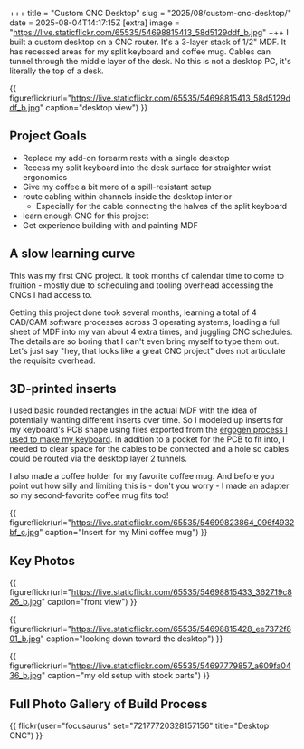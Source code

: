 +++
title = "Custom CNC Desktop"
slug = "2025/08/custom-cnc-desktop/"
date = 2025-08-04T14:17:15Z
[extra]
image = "https://live.staticflickr.com/65535/54698815413_58d5129ddf_b.jpg"
+++
I built a custom desktop on a CNC router. It's a 3-layer stack of 1/2" MDF. It has recessed areas for my split keyboard and coffee mug. Cables can tunnel through the middle layer of the desk. No this is not a desktop PC, it's literally the top of a desk.

{{ figureflickr(url="https://live.staticflickr.com/65535/54698815413_58d5129ddf_b.jpg" caption="desktop view") }}

## Project Goals

* Replace my add-on forearm rests with a single desktop
* Recess my split keyboard into the desk surface for straighter wrist ergonomics
* Give my coffee a bit more of a spill-resistant setup
* route cabling within channels inside the desktop interior
  * Especially for the cable connecting the halves of the split keyboard
* learn enough CNC for this project
* Get experience building with and painting MDF

## A slow learning curve

This was my first CNC project. It took months of calendar time to come to fruition - mostly due to scheduling and tooling overhead accessing the CNCs I had access to.

Getting this project done took several months, learning a total of 4 CAD/CAM software processes across 3 operating systems, loading a full sheet of MDF into my van about 4 extra times, and juggling CNC schedules. The details are so boring that I can't even bring myself to type them out. Let's just say "hey, that looks like a great CNC project" does not articulate the requisite overhead.

## 3D-printed inserts

I used basic rounded rectangles in the actual MDF with the idea of potentially wanting different inserts over time. So I modeled up inserts for my keyboard's PCB shape using files exported from the [ergogen process I used to make my keyboard](/problog/2024/05/kipra-keyboard/). In addition to a pocket for the PCB to fit into, I needed to clear space for the cables to be connected and a hole so cables could be routed via the desktop layer 2 tunnels.

I also made a coffee holder for my favorite coffee mug. And before you point out how silly and limiting this is - don't you worry - I made an adapter so my second-favorite coffee mug fits too!

{{ figureflickr(url="https://live.staticflickr.com/65535/54699823864_096f4932bf_c.jpg" caption="Insert for my Mini coffee mug") }}


## Key Photos

{{ figureflickr(url="https://live.staticflickr.com/65535/54698815433_362719c826_b.jpg" caption="front view") }}

{{ figureflickr(url="https://live.staticflickr.com/65535/54698815428_ee7372f801_b.jpg" caption="looking down toward the desktop") }}

{{ figureflickr(url="https://live.staticflickr.com/65535/54697779857_a609fa0436_b.jpg" caption="my old setup with stock parts") }}

## Full Photo Gallery of Build Process

{{ flickr(user="focusaurus" set="72177720328157156" title="Desktop CNC") }}
